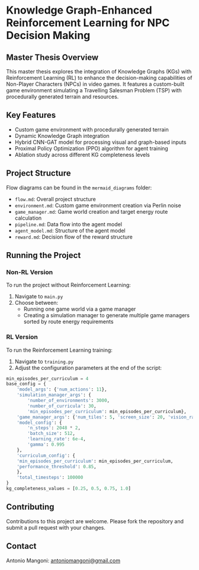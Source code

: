 # Knowledge Graph-Enhanced Reinforcement Learning for NPC Decision Making

## Master Thesis Overview

This master thesis explores the integration of Knowledge Graphs (KGs) with Reinforcement Learning (RL) to enhance the decision-making capabilities of Non-Player Characters (NPCs) in video games. It features a custom-built game environment simulating a Travelling Salesman Problem (TSP) with procedurally generated terrain and resources.

## Key Features

- Custom game environment with procedurally generated terrain
- Dynamic Knowledge Graph integration
- Hybrid CNN-GAT model for processing visual and graph-based inputs
- Proximal Policy Optimization (PPO) algorithm for agent training
- Ablation study across different KG completeness levels

## Project Structure

Flow diagrams can be found in the `mermaid_diagrams` folder:

- `flow.md`: Overall project structure
- `environment.md`: Custom game environment creation via Perlin noise
- `game_manager.md`: Game world creation and target energy route calculation
- `pipeline.md`: Data flow into the agent model
- `agent_model.md`: Structure of the agent model
- `reward.md`: Decision flow of the reward structure

## Running the Project

### Non-RL Version

To run the project without Reinforcement Learning:

1. Navigate to `main.py`
2. Choose between:
   - Running one game world via a game manager
   - Creating a simulation manager to generate multiple game managers sorted by route energy requirements

### RL Version

To run the Reinforcement Learning training:

1. Navigate to `training.py`
2. Adjust the configuration parameters at the end of the script:

```python
min_episodes_per_curriculum = 4
base_config = {
    'model_args': {'num_actions': 11},
    'simulation_manager_args': {
        'number_of_environments': 3000,
        'number_of_curricula': 30,
        'min_episodes_per_curriculum': min_episodes_per_curriculum},
    'game_manager_args': {'num_tiles': 5, 'screen_size': 20, 'vision_range': 1},
    'model_config': {
        'n_steps': 2048 * 2,
        'batch_size': 512,
        'learning_rate': 6e-4,
        'gamma': 0.995
    },
    'curriculum_config': {
    'min_episodes_per_curriculum': min_episodes_per_curriculum,
    'performance_threshold': 0.85,
    },
    'total_timesteps': 100000
}
kg_completeness_values = [0.25, 0.5, 0.75, 1.0]
```

## Contributing

Contributions to this project are welcome. Please fork the repository and submit a pull request with your changes.

## Contact

Antonio Mangoni: antoniomangoni@gmail.com